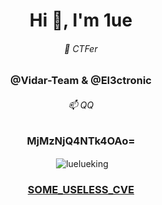 <h1 align="center">Hi 👋, I'm 1ue</h1>

<h6 align="center">🌱 CTFer</h6>
<h3 align="center">@Vidar-Team & @El3ctronic</h3>

<h6 align="center">📫 QQ</h6>
<h3 align="center">MjMzNjQ4NTk4OAo=</h3>

  

<p align="left">

<p align="center">&nbsp;<img align="center" src="https://github-readme-stats.vercel.app/api?username=luelueking&show_icons=true&locale=en" alt="luelueking" /></p>


<h3 align="center"><a href= "https://github.com/luelueking/luelueking/blob/main/SECURITY.md">SOME_USELESS_CVE</a></h3>
